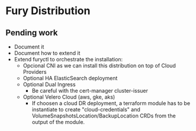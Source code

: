 # Fury Distribution

## Pending work

- Document it
- Document how to extend it
- Extend furyctl to orchestrate the installation:
  - Opcional CNI as we can install this distribution on top of Cloud Providers
  - Optional HA ElasticSearch deployment
  - Optional Dual Ingress
    - Be careful with the cert-manager cluster-issuer
  - Optional Velero Cloud (aws, gke, aks)
    - If choosen a cloud DR deployment, a terraform module has to be instantiate to create "cloud-credentials" and 
    VolumeSnapshotsLocation/BackupLocation CRDs from the output of the module.
